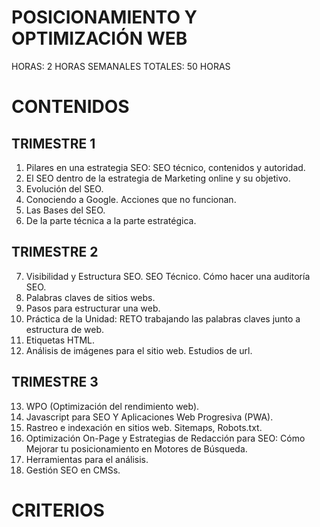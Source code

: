 # POSICIONAMIENTO Y OPTIMIZACIÓN WEB

HORAS: 2 HORAS SEMANALES
TOTALES: 50 HORAS

# CONTENIDOS 

## TRIMESTRE 1

1. Pilares en una estrategia SEO: SEO técnico, contenidos y autoridad.
2. El SEO dentro de la estrategia de Marketing online y su objetivo.
3. Evolución del SEO.
4. Conociendo a Google. Acciones que no funcionan.
5. Las Bases del SEO.
6. De la parte técnica a la parte estratégica.

## TRIMESTRE 2

7. Visibilidad y Estructura SEO. SEO Técnico. Cómo hacer una auditoría SEO.
8. Palabras claves de sitios webs.
9. Pasos para estructurar una web.
10. Práctica de la Unidad: RETO trabajando las palabras claves junto a estructura de web.
11. Etiquetas HTML.
12. Análisis de imágenes para el sitio web. Estudios de url.

## TRIMESTRE 3

13. WPO (Optimización del rendimiento web).
14. Javascript para SEO Y Aplicaciones Web Progresiva (PWA).
15. Rastreo e indexación en sitios web. Sitemaps, Robots.txt.
16. Optimización On-Page y Estrategias de Redacción para SEO: Cómo Mejorar tu posicionamiento en Motores de Búsqueda.
17. Herramientas para el análisis.
18. Gestión SEO en CMSs.

# CRITERIOS 

